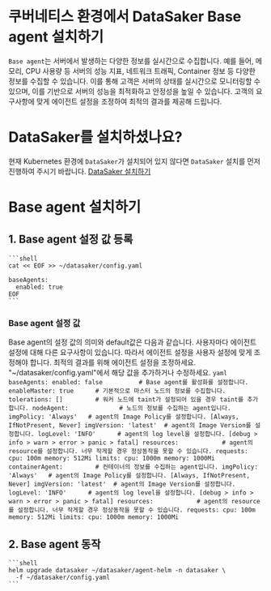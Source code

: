 # 쿠버네티스 환경에서 DataSaker Base agent 설치하기
`Base agent`는 서버에서 발생하는 다양한 정보를 실시간으로 수집합니다. 
예를 들어, 메모리, CPU 사용량 등 서버의 성능 지표, 네트워크 트래픽, Container 정보 등 다양한 정보를 수집할 수 있습니다. 
이를 통해 고객은 서버의 상태를 실시간으로 모니터링할 수 있으며, 이를 기반으로 서버의 성능을 최적화하고 안정성을 높일 수 있습니다. 
고객의 요구사항에 맞게 에이전트 설정을 조정하여 최적의 결과를 제공해 드립니다.

# DataSaker를 설치하셨나요?
현재 Kubernetes 환경에 `DataSaker`가 설치되어 있지 않다면 `DataSaker` 설치를 먼저 진행하여 주시기 바랍니다. [DataSaker 설치하기](https://github.com/datasaker/documentation/tree/main/install-guide/kubernetes)

# Base agent 설치하기
## 1. Base agent 설정 값 등록
    ```shell
    cat << EOF >> ~/datasaker/config.yaml
    
    baseAgents:
      enabled: true
    EOF
    ```
### Base agent 설정 값
Base agent의 설정 값의 의미와 default값은 다음과 같습니다. 사용자마다 에이전트 설정에 대해 다른 요구사항이 있습니다. 따라서 에이전트 설정을 사용자 설정에 맞게 조정해야 합니다. 최적의 결과를 위해 에이전트 설정을 조정하세요.
"~/datasaker/config.yaml"에서 해당 값을 추가하거나 수정하세요.
    ```yaml
    baseAgents:
      enabled: false          # Base agent를 활성화를 설정합니다.
      enableMaster: true      # 기본적으로 마스터 노드의 정보를 수집합니다.
      tolerations: []         # 워커 노드에 taint가 설정되어 있을 경우 taint를 추가합니다.
      nodeAgent:              # 노드의 정보를 수집하는 agent입니다.
        imgPolicy: 'Always'   # agent의 Image Policy를 설정합니다. [Always, IfNotPresent, Never]
        imgVersion: 'latest'  # agent의 Image Version를 설정합니다.
        logLevel: 'INFO'      # agent의 log level을 설정합니다. [debug > info > warn > error > panic > fatal]
        resources:            # agent의 resource를 설정합니다. 너무 작게할 경우 정상동작을 못할 수 있습니다.
          requests:
            cpu: 100m
            memory: 512Mi
          limits:
            cpu: 1000m
            memory: 1000Mi
      containerAgent:         # 컨테이너의 정보를 수집하는 agent입니다.
        imgPolicy: 'Always'   # agent의 Image Policy를 설정합니다. [Always, IfNotPresent, Never]
        imgVersion: 'latest'  # agent의 Image Version를 설정합니다.
        logLevel: 'INFO'      # agent의 log level을 설정합니다. [debug > info > warn > error > panic > fatal]
        resources:            # agent의 resource를 설정합니다. 너무 작게할 경우 정상동작을 못할 수 있습니다.
          requests:
            cpu: 100m
            memory: 512Mi
          limits:
            cpu: 1000m
            memory: 1000Mi
    ```

## 2. Base agent 동작
    ```shell
    helm upgrade datasaker ~/datasaker/agent-helm -n datasaker \
      -f ~/datasaker/config.yaml
    ```

